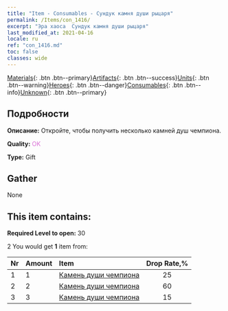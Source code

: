 ```yaml
---
title: "Item - Consumables - Сундук камня души рыцаря"
permalink: /Items/con_1416/
excerpt: "Эра хаоса  Сундук камня души рыцаря"
last_modified_at: 2021-04-16
locale: ru
ref: "con_1416.md"
toc: false
classes: wide
---
```

 [Materials](/ru/Items/){: .btn .btn--primary}[Artifacts](/ru/Items/Artifacts/){: .btn .btn--success}[Units](/ru/Items/Units/){: .btn .btn--warning}[Heroes](/ru/Items/Heroes/){: .btn .btn--danger}[Consumables](/ru/Items/Consumables/){: .btn .btn--info}[Unknown](/ru/Items/Unknown/){: .btn .btn--primary}

## Подробности
 **Описание:** Откройте, чтобы получить несколько камней душ чемпиона.

 **Quality:** <span style="color: #DA70D6">OK</span>

 **Type:** Gift

## Gather

  None

## This item contains:

 **Required Level to open:** 30

 2 You would get **1** item  from:

  | Nr | Amount |     Item    | Drop Rate,% |
  |:---|:-------|:------------|:---------:|
  | 1 | 1 | [Камень души чемпиона](/ru/Items/unt_287/) | 25 | 
  | 2 | 2 | [Камень души чемпиона](/ru/Items/unt_287/) | 60 | 
  | 3 | 3 | [Камень души чемпиона](/ru/Items/unt_287/) | 15 | 
